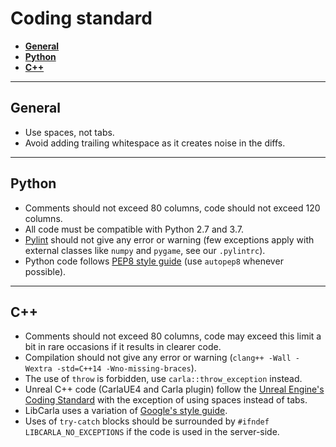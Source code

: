 # Coding standard

*   [__General__](#general)  
*   [__Python__](#python)  
*   [__C++__](#c++)  

---
## General

  * Use spaces, not tabs.
  * Avoid adding trailing whitespace as it creates noise in the diffs.

---
## Python

  * Comments should not exceed 80 columns, code should not exceed 120 columns.
  * All code must be compatible with Python 2.7 and 3.7.
  * [Pylint][pylintlink] should not give any error or warning (few exceptions
    apply with external classes like `numpy` and `pygame`, see our `.pylintrc`).
  * Python code follows [PEP8 style guide][pep8link] (use `autopep8` whenever
    possible).

[pylintlink]: https://www.pylint.org/
[pep8link]: https://www.python.org/dev/peps/pep-0008/

---
## C++

  * Comments should not exceed 80 columns, code may exceed this limit a bit in
    rare occasions if it results in clearer code.
  * Compilation should not give any error or warning
    (`clang++ -Wall -Wextra -std=C++14 -Wno-missing-braces`).
  * The use of `throw` is forbidden, use `carla::throw_exception` instead.
  * Unreal C++ code (CarlaUE4 and Carla plugin) follow the
    [Unreal Engine's Coding Standard][ue4link] with the exception of using
    spaces instead of tabs.
  * LibCarla uses a variation of [Google's style guide][googlelink].
  * Uses of `try-catch` blocks should be surrounded by
    `#ifndef LIBCARLA_NO_EXCEPTIONS` if the code is used in the server-side.

[ue4link]: https://docs.unrealengine.com/latest/INT/Programming/Development/CodingStandard/
[googlelink]: https://google.github.io/styleguide/cppguide.html
